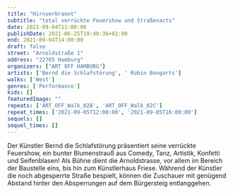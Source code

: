 ```yaml
---
title: "Hirnverbrannt"
subtitle: "total verrückte Feuershow und Straßenacts"
date: 2021-09-04T11:00:00
publishDate: 2021-06-25T19:40:36+02:00
end: 2021-09-04T14:00:00
draft: false
street: "Arnoldstraße 1"
address: "22765 Hamburg"
organizers: ["ART OFF HAMBURG"]
artists: ['Bernd die Schlafstörung', ' Robin Bongarts']
walks: ['West']
genres: ['Performance']
kids: []
featuredImage: ""
repeats: ['ART_OFF_Walk_02B', 'ART_OFF_Walk_02C']
repeat_times: ['2021-09-05T12:00:00', '2021-09-05T16:00:00']
sequels: []
sequel_times: []
---
```


Der Künstler Bernd die Schlafstörung präsentiert seine verrückte Feuershow, ein bunter Blumenstrauß aus Comedy, Tanz, Artistik, Konfetti und Seifenblasen! Als Bühne dient die Arnoldstrasse, vor allem im Bereich der Baustelle eins, bis hin zum Künstlerhaus Friese. Während der Künstler die noch abgesperrte Straße bespielt, können die Zuschauer mit genügend Abstand hinter den Absperrungen auf dem Bürgersteig entlanggehen.